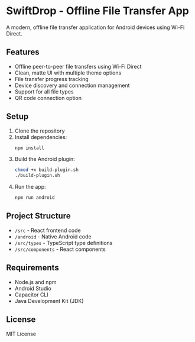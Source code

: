 # SwiftDrop - Offline File Transfer App

A modern, offline file transfer application for Android devices using Wi-Fi Direct.

## Features

- Offline peer-to-peer file transfers using Wi-Fi Direct
- Clean, matte UI with multiple theme options
- File transfer progress tracking
- Device discovery and connection management
- Support for all file types
- QR code connection option

## Setup

1. Clone the repository
2. Install dependencies:
   ```bash
   npm install
   ```
3. Build the Android plugin:
   ```bash
   chmod +x build-plugin.sh
   ./build-plugin.sh
   ```
4. Run the app:
   ```bash
   npm run android
   ```

## Project Structure

- `/src` - React frontend code
- `/android` - Native Android code
- `/src/types` - TypeScript type definitions
- `/src/components` - React components

## Requirements

- Node.js and npm
- Android Studio
- Capacitor CLI
- Java Development Kit (JDK)

## License

MIT License
